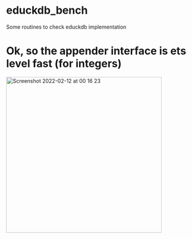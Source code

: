 # educkdb_bench
Some routines to check educkdb implementation

# Ok, so the appender interface is ets level fast (for integers)

<img width="418" alt="Screenshot 2022-02-12 at 00 16 23" src="https://user-images.githubusercontent.com/1024972/153684572-38a492f7-06d4-486d-8d21-c5f9029db2f0.png">
